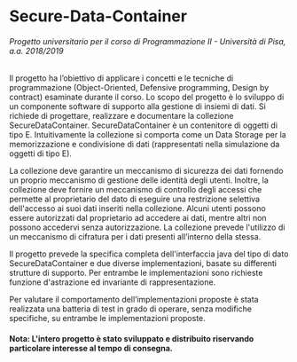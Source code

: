 # Secure-Data-Container
###### Progetto universitario per il corso di Programmazione II - Università di Pisa, a.a. 2018/2019

Il progetto ha l’obiettivo di applicare i concetti e le tecniche di programmazione (Object-Oriented, Defensive programming, Design by contract) esaminate durante il corso. 
Lo scopo del progetto è lo sviluppo di un componente software di supporto alla gestione di insiemi di dati.
Si richiede di progettare, realizzare e documentare la collezione SecureDataContainer<E>.
SecureDataContainer<E> è un contenitore di oggetti di tipo E. 
Intuitivamente la collezione si comporta come un Data Storage per la memorizzazione e condivisione di dati
(rappresentati nella simulazione da oggetti di tipo E).
  
La collezione deve garantire un meccanismo di sicurezza dei dati fornendo un proprio meccanismo di gestione delle identità 
degli utenti. 
Inoltre, la collezione deve fornire un meccanismo di controllo degli accessi che permette al proprietario del dato di eseguire
una restrizione selettiva dell'accesso ai suoi dati inseriti nella collezione. 
Alcuni utenti possono essere autorizzati dal proprietario ad accedere ai dati, 
mentre altri non possono accedervi senza autorizzazione.
La collezione prevede l'utilizzo di un meccanismo di cifratura per i dati presenti all’interno della stessa.

Il progetto prevede la specifica completa dell'interfaccia java del tipo di dato SecureDataContainer<E> e due diverse implementazioni, basate su differenti strutture di supporto.
Per entrambe le implementazioni sono richieste funzione d'astrazione ed invariante di rappresentazione.

Per valutare il comportamento dell’implementazioni proposte è stata realizzata una batteria di test in grado di
operare, senza modifiche specifiche, su entrambe le implementazioni proposte.
#### Nota: L'intero progetto è stato sviluppato e distribuito riservando particolare interesse al tempo di consegna.
